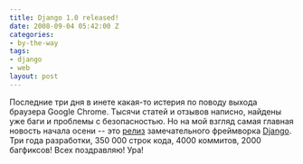 ```yaml
---
title: Django 1.0 released!
date: 2008-09-04 05:42:00 Z
categories:
- by-the-way
tags:
- django
- web
layout: post
---
```


Последние три дня в инете какая-то истерия по поводу выхода браузера Google Chrome. Тысячи статей и отзывов написно, найдены уже баги и проблемы с безопасностью. Но на мой взгляд самая главная новость начала осени -- это [релиз](http://www.djangoproject.com/weblog/2008/sep/03/1/) замечательного фреймворка [Django](http://www.djangoproject.com/). Три года разработки, 350 000 строк кода, 4000 коммитов, 2000 багфиксов! Всех поздравляю! Ура!

